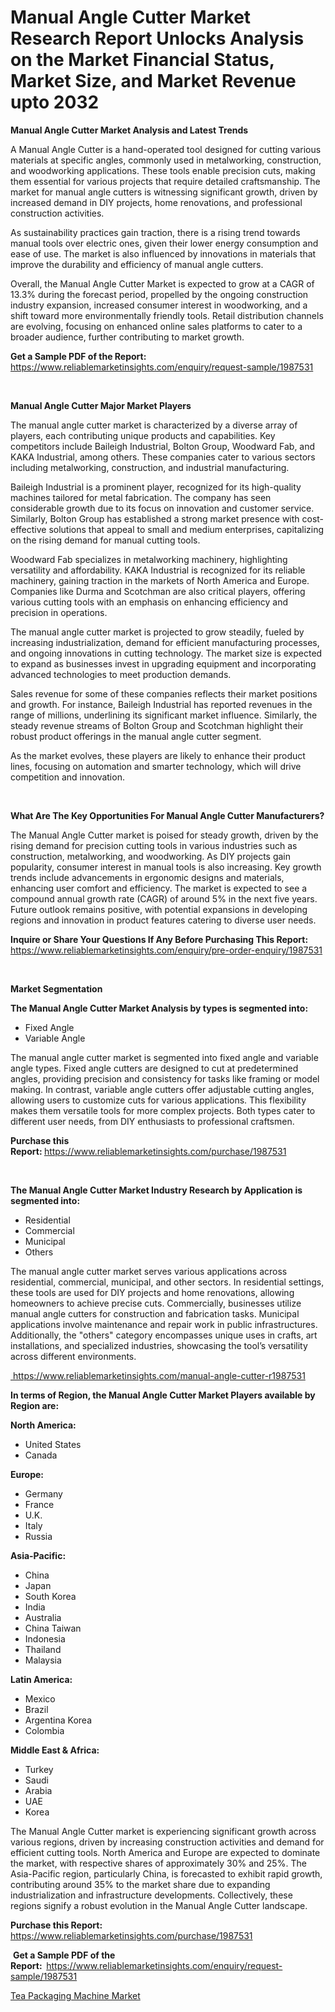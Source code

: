 <p><h1>Manual Angle Cutter Market Research Report Unlocks Analysis on the Market Financial Status, Market Size, and Market Revenue upto 2032</h1></p><p><strong>Manual Angle Cutter Market Analysis and Latest Trends</strong></p>
<p><p>A Manual Angle Cutter is a hand-operated tool designed for cutting various materials at specific angles, commonly used in metalworking, construction, and woodworking applications. These tools enable precision cuts, making them essential for various projects that require detailed craftsmanship. The market for manual angle cutters is witnessing significant growth, driven by increased demand in DIY projects, home renovations, and professional construction activities. </p><p>As sustainability practices gain traction, there is a rising trend towards manual tools over electric ones, given their lower energy consumption and ease of use. The market is also influenced by innovations in materials that improve the durability and efficiency of manual angle cutters. </p><p>Overall, the Manual Angle Cutter Market is expected to grow at a CAGR of 13.3% during the forecast period, propelled by the ongoing construction industry expansion, increased consumer interest in woodworking, and a shift toward more environmentally friendly tools. Retail distribution channels are evolving, focusing on enhanced online sales platforms to cater to a broader audience, further contributing to market growth.</p></p>
<p><strong>Get a Sample PDF of the Report:&nbsp;</strong> <a href="https://www.reliablemarketinsights.com/enquiry/request-sample/1987531?utm_campaign=1894&utm_medium=2&utm_source=Github&utm_content=ia&utm_term=10042025&utm_id=manual-angle-cutter">https://www.reliablemarketinsights.com/enquiry/request-sample/1987531</a></p>
<p>&nbsp;</p>
<p><strong>Manual Angle Cutter Major Market Players</strong></p>
<p><p>The manual angle cutter market is characterized by a diverse array of players, each contributing unique products and capabilities. Key competitors include Baileigh Industrial, Bolton Group, Woodward Fab, and KAKA Industrial, among others. These companies cater to various sectors including metalworking, construction, and industrial manufacturing.</p><p>Baileigh Industrial is a prominent player, recognized for its high-quality machines tailored for metal fabrication. The company has seen considerable growth due to its focus on innovation and customer service. Similarly, Bolton Group has established a strong market presence with cost-effective solutions that appeal to small and medium enterprises, capitalizing on the rising demand for manual cutting tools.</p><p>Woodward Fab specializes in metalworking machinery, highlighting versatility and affordability. KAKA Industrial is recognized for its reliable machinery, gaining traction in the markets of North America and Europe. Companies like Durma and Scotchman are also critical players, offering various cutting tools with an emphasis on enhancing efficiency and precision in operations.</p><p>The manual angle cutter market is projected to grow steadily, fueled by increasing industrialization, demand for efficient manufacturing processes, and ongoing innovations in cutting technology. The market size is expected to expand as businesses invest in upgrading equipment and incorporating advanced technologies to meet production demands.</p><p>Sales revenue for some of these companies reflects their market positions and growth. For instance, Baileigh Industrial has reported revenues in the range of millions, underlining its significant market influence. Similarly, the steady revenue streams of Bolton Group and Scotchman highlight their robust product offerings in the manual angle cutter segment.</p><p>As the market evolves, these players are likely to enhance their product lines, focusing on automation and smarter technology, which will drive competition and innovation.</p></p>
<p>&nbsp;</p>
<p><strong>What Are The Key Opportunities For Manual Angle Cutter Manufacturers?</strong></p>
<p><p>The Manual Angle Cutter market is poised for steady growth, driven by the rising demand for precision cutting tools in various industries such as construction, metalworking, and woodworking. As DIY projects gain popularity, consumer interest in manual tools is also increasing. Key growth trends include advancements in ergonomic designs and materials, enhancing user comfort and efficiency. The market is expected to see a compound annual growth rate (CAGR) of around 5% in the next five years. Future outlook remains positive, with potential expansions in developing regions and innovation in product features catering to diverse user needs.</p></p>
<p><strong>Inquire or Share Your Questions If Any Before Purchasing This Report:</strong> <a href="https://www.reliablemarketinsights.com/enquiry/pre-order-enquiry/1987531?utm_campaign=1894&utm_medium=2&utm_source=Github&utm_content=ia&utm_term=10042025&utm_id=manual-angle-cutter">https://www.reliablemarketinsights.com/enquiry/pre-order-enquiry/1987531</a></p>
<p>&nbsp;</p>
<p><strong>Market Segmentation</strong></p>
<p><strong>The Manual Angle Cutter Market Analysis by types is segmented into:</strong></p>
<p><ul><li>Fixed Angle</li><li>Variable Angle</li></ul></p>
<p><p>The manual angle cutter market is segmented into fixed angle and variable angle types. Fixed angle cutters are designed to cut at predetermined angles, providing precision and consistency for tasks like framing or model making. In contrast, variable angle cutters offer adjustable cutting angles, allowing users to customize cuts for various applications. This flexibility makes them versatile tools for more complex projects. Both types cater to different user needs, from DIY enthusiasts to professional craftsmen.</p></p>
<p><strong>Purchase this Report:&nbsp;</strong><a href="https://www.reliablemarketinsights.com/purchase/1987531?utm_campaign=1894&utm_medium=2&utm_source=Github&utm_content=ia&utm_term=10042025&utm_id=manual-angle-cutter">https://www.reliablemarketinsights.com/purchase/1987531</a></p>
<p>&nbsp;</p>
<p><strong>The Manual Angle Cutter Market Industry Research by Application is segmented into:</strong></p>
<p><ul><li>Residential</li><li>Commercial</li><li>Municipal</li><li>Others</li></ul></p>
<p><p>The manual angle cutter market serves various applications across residential, commercial, municipal, and other sectors. In residential settings, these tools are used for DIY projects and home renovations, allowing homeowners to achieve precise cuts. Commercially, businesses utilize manual angle cutters for construction and fabrication tasks. Municipal applications involve maintenance and repair work in public infrastructures. Additionally, the "others" category encompasses unique uses in crafts, art installations, and specialized industries, showcasing the tool’s versatility across different environments.</p></p>
<p><a href="https://www.reliablemarketinsights.com/manual-angle-cutter-r1987531?utm_campaign=1894&utm_medium=2&utm_source=Github&utm_content=ia&utm_term=10042025&utm_id=manual-angle-cutter">&nbsp;https://www.reliablemarketinsights.com/manual-angle-cutter-r1987531</a></p>
<p><strong>In terms of Region, the Manual Angle Cutter Market Players available by Region are:</strong></p>
<p>
    <p> <strong> North America: </strong>
        <ul>
            <li>United States</li>
            <li>Canada</li>
        </ul>
        </p> 
    <p> <strong> Europe: </strong>
        <ul>
            <li>Germany</li>
            <li>France</li>
            <li>U.K.</li>
            <li>Italy</li>
            <li>Russia</li>
        </ul>
        </p> 
    <p> <strong> Asia-Pacific: </strong>
        <ul>
            <li>China</li>
            <li>Japan</li>
            <li>South Korea</li>
            <li>India</li>
            <li>Australia</li>
            <li>China Taiwan</li>
            <li>Indonesia</li>
            <li>Thailand</li>
            <li>Malaysia</li>
        </ul>
        </p> 
    <p> <strong> Latin America: </strong>
        <ul>
            <li>Mexico</li>
            <li>Brazil</li>
            <li>Argentina Korea</li>
            <li>Colombia</li>
        </ul>
        </p> 
    <p> <strong> Middle East & Africa: </strong>
        <ul>
            <li>Turkey</li>
            <li>Saudi</li>
            <li>Arabia</li>
            <li>UAE</li>
            <li>Korea</li>
        </ul>
    </p>
    </p>
<p><p>The Manual Angle Cutter market is experiencing significant growth across various regions, driven by increasing construction activities and demand for efficient cutting tools. North America and Europe are expected to dominate the market, with respective shares of approximately 30% and 25%. The Asia-Pacific region, particularly China, is forecasted to exhibit rapid growth, contributing around 35% to the market share due to expanding industrialization and infrastructure developments. Collectively, these regions signify a robust evolution in the Manual Angle Cutter landscape.</p></p>
<p><strong>Purchase this Report: </strong><a href="https://www.reliablemarketinsights.com/purchase/1987531?utm_campaign=1894&utm_medium=2&utm_source=Github&utm_content=ia&utm_term=10042025&utm_id=manual-angle-cutter">https://www.reliablemarketinsights.com/purchase/1987531</a></p>
<p>&nbsp;<strong>Get a Sample PDF of the Report:&nbsp;&nbsp;</strong><a href="https://www.reliablemarketinsights.com/enquiry/request-sample/1987531?utm_campaign=1894&utm_medium=2&utm_source=Github&utm_content=ia&utm_term=10042025&utm_id=manual-angle-cutter">https://www.reliablemarketinsights.com/enquiry/request-sample/1987531</a></p>
<p><strong></strong></p>
<p><p><a href="https://github.com/gummaarmel83/Market-Research-Report-List-1/blob/main/tea-packaging-machine-market.md?utm_campaign=1894&utm_medium=2&utm_source=Github&utm_content=ia&utm_term=10042025&utm_id=manual-angle-cutter">Tea Packaging Machine Market</a></p></p>